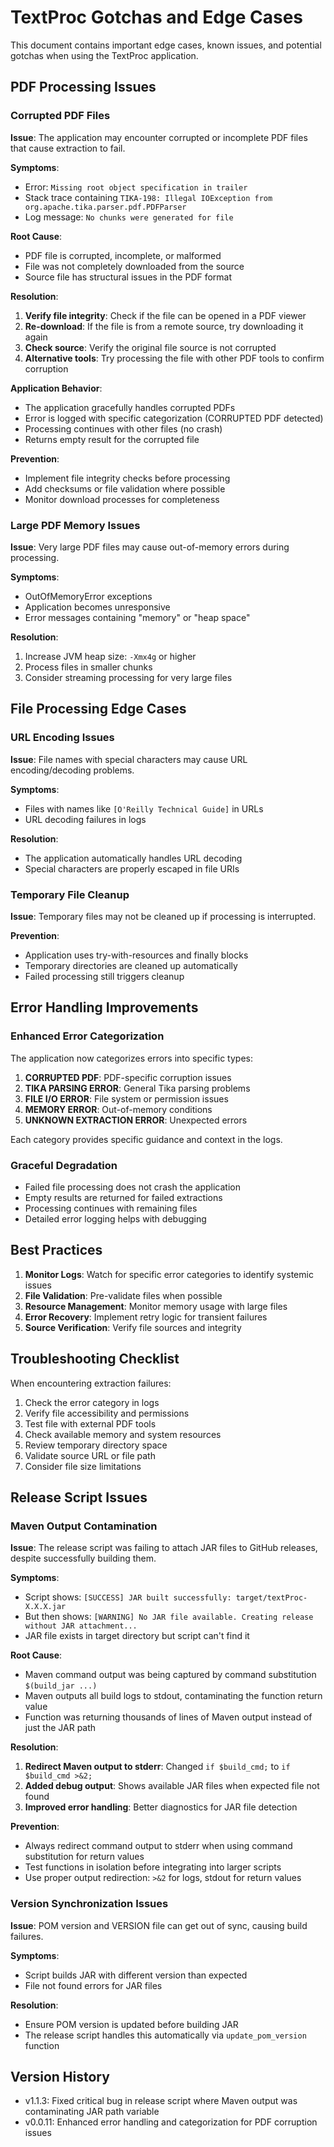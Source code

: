 # TextProc Gotchas and Edge Cases

This document contains important edge cases, known issues, and potential gotchas when using the TextProc application.

## PDF Processing Issues

### Corrupted PDF Files

**Issue**: The application may encounter corrupted or incomplete PDF files that cause extraction to fail.

**Symptoms**:
- Error: `Missing root object specification in trailer`
- Stack trace containing `TIKA-198: Illegal IOException from org.apache.tika.parser.pdf.PDFParser`
- Log message: `No chunks were generated for file`

**Root Cause**: 
- PDF file is corrupted, incomplete, or malformed
- File was not completely downloaded from the source
- Source file has structural issues in the PDF format

**Resolution**:
1. **Verify file integrity**: Check if the file can be opened in a PDF viewer
2. **Re-download**: If the file is from a remote source, try downloading it again
3. **Check source**: Verify the original file source is not corrupted
4. **Alternative tools**: Try processing the file with other PDF tools to confirm corruption

**Application Behavior**:
- The application gracefully handles corrupted PDFs
- Error is logged with specific categorization (CORRUPTED PDF detected)
- Processing continues with other files (no crash)
- Returns empty result for the corrupted file

**Prevention**:
- Implement file integrity checks before processing
- Add checksums or file validation where possible
- Monitor download processes for completeness

### Large PDF Memory Issues

**Issue**: Very large PDF files may cause out-of-memory errors during processing.

**Symptoms**:
- OutOfMemoryError exceptions
- Application becomes unresponsive
- Error messages containing "memory" or "heap space"

**Resolution**:
1. Increase JVM heap size: `-Xmx4g` or higher
2. Process files in smaller chunks
3. Consider streaming processing for very large files

## File Processing Edge Cases

### URL Encoding Issues

**Issue**: File names with special characters may cause URL encoding/decoding problems.

**Symptoms**:
- Files with names like `[O'Reilly Technical Guide]` in URLs
- URL decoding failures in logs

**Resolution**:
- The application automatically handles URL decoding
- Special characters are properly escaped in file URIs

### Temporary File Cleanup

**Issue**: Temporary files may not be cleaned up if processing is interrupted.

**Prevention**:
- Application uses try-with-resources and finally blocks
- Temporary directories are cleaned up automatically
- Failed processing still triggers cleanup

## Error Handling Improvements

### Enhanced Error Categorization

The application now categorizes errors into specific types:

1. **CORRUPTED PDF**: PDF-specific corruption issues
2. **TIKA PARSING ERROR**: General Tika parsing problems
3. **FILE I/O ERROR**: File system or permission issues
4. **MEMORY ERROR**: Out-of-memory conditions
5. **UNKNOWN EXTRACTION ERROR**: Unexpected errors

Each category provides specific guidance and context in the logs.

### Graceful Degradation

- Failed file processing does not crash the application
- Empty results are returned for failed extractions
- Processing continues with remaining files
- Detailed error logging helps with debugging

## Best Practices

1. **Monitor Logs**: Watch for specific error categories to identify systemic issues
2. **File Validation**: Pre-validate files when possible
3. **Resource Management**: Monitor memory usage with large files
4. **Error Recovery**: Implement retry logic for transient failures
5. **Source Verification**: Verify file sources and integrity

## Troubleshooting Checklist

When encountering extraction failures:

1. Check the error category in logs
2. Verify file accessibility and permissions
3. Test file with external PDF tools
4. Check available memory and system resources
5. Review temporary directory space
6. Validate source URL or file path
7. Consider file size limitations

## Release Script Issues

### Maven Output Contamination

**Issue**: The release script was failing to attach JAR files to GitHub releases, despite successfully building them.

**Symptoms**:
- Script shows: `[SUCCESS] JAR built successfully: target/textProc-X.X.X.jar`
- But then shows: `[WARNING] No JAR file available. Creating release without JAR attachment...`
- JAR file exists in target directory but script can't find it

**Root Cause**: 
- Maven command output was being captured by command substitution `$(build_jar ...)`
- Maven outputs all build logs to stdout, contaminating the function return value
- Function was returning thousands of lines of Maven output instead of just the JAR path

**Resolution**:
1. **Redirect Maven output to stderr**: Changed `if $build_cmd;` to `if $build_cmd >&2;`
2. **Added debug output**: Shows available JAR files when expected file not found
3. **Improved error handling**: Better diagnostics for JAR file detection

**Prevention**:
- Always redirect command output to stderr when using command substitution for return values
- Test functions in isolation before integrating into larger scripts
- Use proper output redirection: `>&2` for logs, stdout for return values

### Version Synchronization Issues

**Issue**: POM version and VERSION file can get out of sync, causing build failures.

**Symptoms**:
- Script builds JAR with different version than expected
- File not found errors for JAR files

**Resolution**:
- Ensure POM version is updated before building JAR
- The release script handles this automatically via `update_pom_version` function

## Version History

- v1.1.3: Fixed critical bug in release script where Maven output was contaminating JAR path variable
- v0.0.11: Enhanced error handling and categorization for PDF corruption issues 